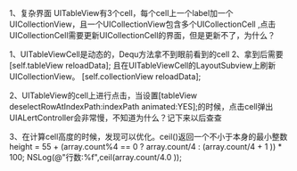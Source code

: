 1、复杂界面
UITableView有3个cell，每个cell上一个label加一个UICollectionView，且一个UICollectionView包含多个UICollectionCell
,点击UICollectionCell需要更新UICollectionCell的界面，但是更新不了，为什么？


1、UITableViewCell是动态的，Dequ方法拿不到眼前看到的cell
2、拿到后需要[self.tableView reloadData]; 且在UITableViewCell的LayoutSubview上刷新UICollectionView。 [self.collectionView reloadData];



2、UITableView的cell上进行点击，当设置[tableView deselectRowAtIndexPath:indexPath animated:YES];的时候，点击cell弹出UIALertController会非常慢，不知道为什么？记下来以后查查


3、在计算cell高度的时候，发现可以优化。ceil()返回一个不小于本身的最小整数
height = 55 + (array.count%4 == 0 ? array.count/4 : (array.count/4 + 1 )) * 100;
    NSLog(@"行数:%f",ceil(array.count/4.0 ));
